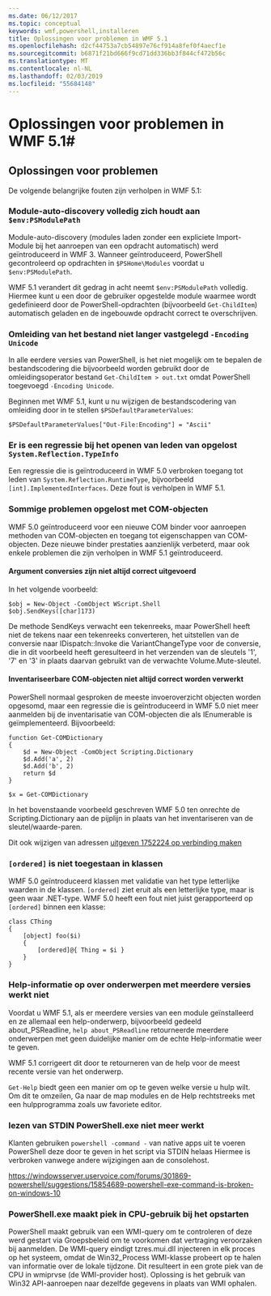 ```yaml
---
ms.date: 06/12/2017
ms.topic: conceptual
keywords: wmf,powershell,installeren
title: Oplossingen voor problemen in WMF 5.1
ms.openlocfilehash: d2cf44753a7cb54897e76cf914a8fef0f4aecf1e
ms.sourcegitcommit: b6871f21bd666f9cd71dd336bb3f844cf472b56c
ms.translationtype: MT
ms.contentlocale: nl-NL
ms.lasthandoff: 02/03/2019
ms.locfileid: "55684148"
---
```

# <a name="bug-fixes-in-wmf-51"></a>Oplossingen voor problemen in WMF 5.1#

## <a name="bug-fixes"></a>Oplossingen voor problemen ##

De volgende belangrijke fouten zijn verholpen in WMF 5.1:

### <a name="module-auto-discovery-fully-honors-envpsmodulepath"></a>Module-auto-discovery volledig zich houdt aan `$env:PSModulePath` ###

Module-auto-discovery (modules laden zonder een expliciete Import-Module bij het aanroepen van een opdracht automatisch) werd geïntroduceerd in WMF 3.
Wanneer geïntroduceerd, PowerShell gecontroleerd op opdrachten in `$PSHome\Modules` voordat u `$env:PSModulePath`.

WMF 5.1 verandert dit gedrag in acht neemt `$env:PSModulePath` volledig.
Hiermee kunt u een door de gebruiker opgestelde module waarmee wordt gedefinieerd door de PowerShell-opdrachten (bijvoorbeeld `Get-ChildItem`) automatisch geladen en de ingebouwde opdracht correct te overschrijven.

### <a name="file-redirection-no-longer-hard-codes--encoding-unicode"></a>Omleiding van het bestand niet langer vastgelegd `-Encoding Unicode` ###

In alle eerdere versies van PowerShell, is het niet mogelijk om te bepalen de bestandscodering die bijvoorbeeld worden gebruikt door de omleidingsoperator bestand `Get-ChildItem > out.txt` omdat PowerShell toegevoegd `-Encoding Unicode`.

Beginnen met WMF 5.1, kunt u nu wijzigen de bestandscodering van omleiding door in te stellen `$PSDefaultParameterValues`:

```
$PSDefaultParameterValues["Out-File:Encoding"] = "Ascii"
```

### <a name="fixed-a-regression-in-accessing-members-of-systemreflectiontypeinfo"></a>Er is een regressie bij het openen van leden van opgelost `System.Reflection.TypeInfo` ###

Een regressie die is geïntroduceerd in WMF 5.0 verbroken toegang tot leden van `System.Reflection.RuntimeType`, bijvoorbeeld `[int].ImplementedInterfaces`.
Deze fout is verholpen in WMF 5.1.


### <a name="fixed-some-issues-with-com-objects"></a>Sommige problemen opgelost met COM-objecten ###

WMF 5.0 geïntroduceerd voor een nieuwe COM binder voor aanroepen methoden van COM-objecten en toegang tot eigenschappen van COM-objecten.
Deze nieuwe binder prestaties aanzienlijk verbeterd, maar ook enkele problemen die zijn verholpen in WMF 5.1 geïntroduceerd.

#### <a name="argument-conversions-were-not-always-performed-correctly"></a>Argument conversies zijn niet altijd correct uitgevoerd ####

In het volgende voorbeeld:

```
$obj = New-Object -ComObject WScript.Shell
$obj.SendKeys([char]173)
```

De methode SendKeys verwacht een tekenreeks, maar PowerShell heeft niet de tekens naar een tekenreeks converteren, het uitstellen van de conversie naar IDispatch::Invoke die VariantChangeType voor de conversie, die in dit voorbeeld heeft geresulteerd in het verzenden van de sleutels '1', '7' en '3' in plaats daarvan gebruikt van de verwachte Volume.Mute-sleutel.

#### <a name="enumerable-com-objects-not-always-handled-correctly"></a>Inventariseerbare COM-objecten niet altijd correct worden verwerkt ####

PowerShell normaal gesproken de meeste invoeroverzicht objecten worden opgesomd, maar een regressie die is geïntroduceerd in WMF 5.0 niet meer aanmelden bij de inventarisatie van COM-objecten die als IEnumerable is geïmplementeerd.  Bijvoorbeeld:

```
function Get-COMDictionary
{
    $d = New-Object -ComObject Scripting.Dictionary
    $d.Add('a', 2)
    $d.Add('b', 2)
    return $d
}

$x = Get-COMDictionary
```

In het bovenstaande voorbeeld geschreven WMF 5.0 ten onrechte de Scripting.Dictionary aan de pijplijn in plaats van het inventariseren van de sleutel/waarde-paren.

Dit ook wijzigen van adressen [uitgeven 1752224 op verbinding maken](https://connect.microsoft.com/PowerShell/feedback/details/1752224)

### <a name="ordered-was-not-allowed-inside-classes"></a>`[ordered]` is niet toegestaan in klassen ###

WMF 5.0 geïntroduceerd klassen met validatie van het type letterlijke waarden in de klassen.
`[ordered]` ziet eruit als een letterlijke type, maar is geen waar .NET-type.
WMF 5.0 heeft een fout niet juist gerapporteerd op `[ordered]` binnen een klasse:

```
class CThing
{
    [object] foo($i)
    {
        [ordered]@{ Thing = $i }
    }
}
```


### <a name="help-on-about-topics-with-multiple-versions-does-not-work"></a>Help-informatie op over onderwerpen met meerdere versies werkt niet ###

Voordat u WMF 5.1, als er meerdere versies van een module geïnstalleerd en ze allemaal een help-onderwerp, bijvoorbeeld gedeeld about_PSReadline, `help about_PSReadline` retourneerde meerdere onderwerpen met geen duidelijke manier om de echte Help-informatie weer te geven.

WMF 5.1 corrigeert dit door te retourneren van de help voor de meest recente versie van het onderwerp.

`Get-Help` biedt geen een manier om op te geven welke versie u hulp wilt.
Om dit te omzeilen, Ga naar de map modules en de Help rechtstreeks met een hulpprogramma zoals uw favoriete editor.

### <a name="powershellexe-reading-from-stdin-stopped-working"></a>lezen van STDIN PowerShell.exe niet meer werkt

Klanten gebruiken `powershell -command -` van native apps uit te voeren PowerShell deze door te geven in het script via STDIN helaas Hiermee is verbroken vanwege andere wijzigingen aan de consolehost.

https://windowsserver.uservoice.com/forums/301869-powershell/suggestions/15854689-powershell-exe-command-is-broken-on-windows-10

### <a name="powershellexe-creates-spike-in-cpu-usage-on-startup"></a>PowerShell.exe maakt piek in CPU-gebruik bij het opstarten

PowerShell maakt gebruik van een WMI-query om te controleren of deze werd gestart via Groepsbeleid om te voorkomen dat vertraging veroorzaken bij aanmelden.
De WMI-query eindigt tzres.mui.dll injecteren in elk proces op het systeem, omdat de Win32_Process WMI-klasse probeert op te halen van informatie over de lokale tijdzone.
Dit resulteert in een grote piek van de CPU in wmiprvse (de WMI-provider host).
Oplossing is het gebruik van Win32 API-aanroepen naar dezelfde gegevens in plaats van WMI ophalen.
